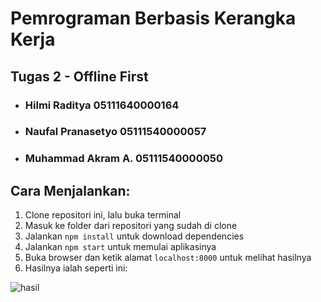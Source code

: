 # Pemrograman Berbasis Kerangka Kerja
## Tugas 2 - Offline First
   
   - ### Hilmi Raditya       05111640000164
   - ### Naufal Pranasetyo   05111540000057
   - ### Muhammad Akram A.   05111540000050
   
   
## Cara Menjalankan:
1. Clone repositori ini, lalu buka terminal
2. Masuk ke folder dari repositori yang sudah di clone 
3. Jalankan `npm install` untuk download dependencies 
4. Jalankan `npm start` untuk memulai aplikasinya
5. Buka browser dan ketik alamat `localhost:8000` untuk melihat hasilnya
6. Hasilnya ialah seperti ini:

![hasil](/Tugas%201%20-%20Hello%20World%20MVC//hasil.png)
